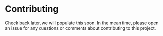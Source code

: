 # Contributing
Check back later, we will populate this soon.
In the mean time, please open an issue for any questions or comments about contributing to this project.
